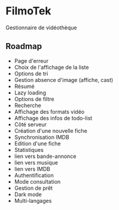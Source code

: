# FilmoTek

Gestionnaire de vidéothèque

## Roadmap

- Page d'erreur
- Choix de l'affichage de la liste
- Options de tri
- Gestion absence d'image (affiche, cast)
- Résumé
- Lazy loading
- Options de filtre
- Recherche
- Affichage des formats vidéo
- Affichage des infos de todo-list
- Côté serveur
- Création d'une nouvelle fiche
- Synchronisation IMDB
- Edition d'une fiche
- Statistiques
- lien vers bande-annonce
- lien vers musique
- lien vers IMDB
- Authentification
- Mode consultation
- Gestion de prêt
- Dark mode
- Multi-langages

